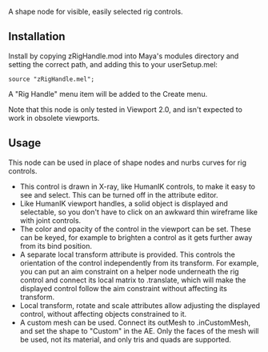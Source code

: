 A shape node for visible, easily selected rig controls.

Installation
------------

Install by copying zRigHandle.mod into Maya's modules
directory and setting the correct path, and adding this to your userSetup.mel:

```
source "zRigHandle.mel";
```

A "Rig Handle" menu item will be added to the Create menu.

Note that this node is only tested in Viewport 2.0, and isn't expected to work
in obsolete viewports.

Usage
-----

This node can be used in place of shape nodes and nurbs curves for rig controls.

- This control is drawn in X-ray, like HumanIK controls, to make it easy to see
and select.  This can be turned off in the attribute editor.
- Like HumanIK viewport handles, a solid object is displayed and selectable, so
you don't have to click on an awkward thin wireframe like with joint controls.
- The color and opacity of the control in the viewport can be set.  These can be
keyed, for example to brighten a control as it gets further away from its bind
position.
- A separate local transform attribute is provided.  This controls the orientation
of the control independently from its transform.  For example, you can put an aim
constraint on a helper node underneath the rig control and connect its local matrix
to .translate, which will make the displayed control follow the aim constraint without
affecting its transform.
- Local transform, rotate and scale attributes allow adjusting the displayed
control, without affecting objects constrained to it.
- A custom mesh can be used.  Connect its outMesh to .inCustomMesh, and set the
shape to "Custom" in the AE.  Only the faces of the mesh will be used, not its
material, and only tris and quads are supported.

